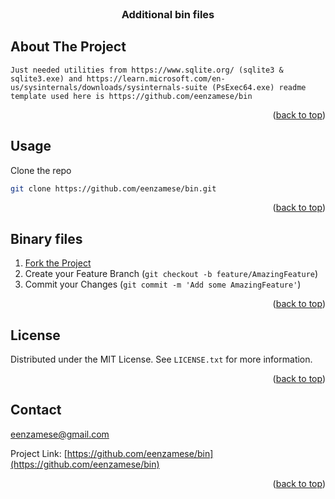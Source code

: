 <br />
<div align="center">
<h3 align="center">Additional bin files</h3>
</div>

<!-- ABOUT THE PROJECT -->
## About The Project

    Just needed utilities from https://www.sqlite.org/ (sqlite3 & sqlite3.exe) and https://learn.microsoft.com/en-us/sysinternals/downloads/sysinternals-suite (PsExec64.exe) readme template used here is https://github.com/eenzamese/bin

<p align="right">(<a href="#readme-top">back to top</a>)</p>

## Usage

Clone the repo
   ```sh
   git clone https://github.com/eenzamese/bin.git
   ```

<p align="right">(<a href="#readme-top">back to top</a>)</p>

<!-- CONTRIBUTING -->
## Binary files
1. [Fork the Project](https://www.sqlite.org/ (sqlite3 & sqlite3.exe))
2. Create your Feature Branch (`git checkout -b feature/AmazingFeature`)
3. Commit your Changes (`git commit -m 'Add some AmazingFeature'`)
<p align="right">(<a href="#readme-top">back to top</a>)</p>

<!-- LICENSE -->
## License

Distributed under the MIT License. See `LICENSE.txt` for more information.

<p align="right">(<a href="#readme-top">back to top</a>)</p>

<!-- CONTACT -->
## Contact

eenzamese@gmail.com

Project Link: [https://github.com/eenzamese/bin](https://github.com/eenzamese/bin)

<p align="right">(<a href="#readme-top">back to top</a>)</p>

[linkedin-shield]: https://img.shields.io/badge/-LinkedIn-black.svg?style=for-the-badge&logo=linkedin&colorB=555
[linkedin-url]: https://linkedin.com/in/linkedin_username

